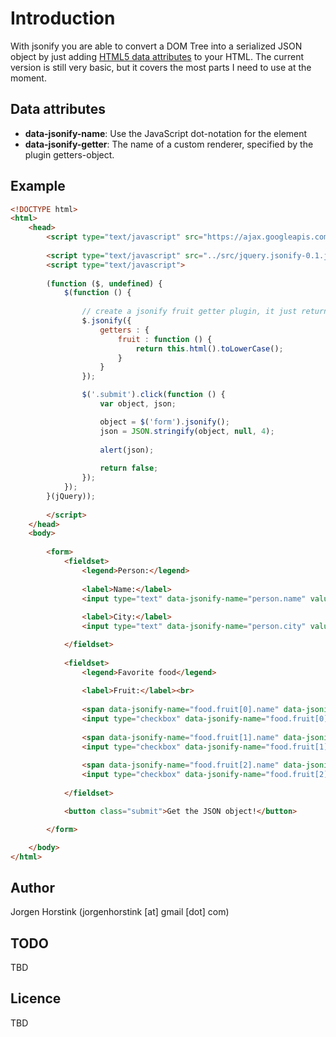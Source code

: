 # Introduction

With jsonify you are able to convert a DOM Tree into a serialized JSON object by just
adding [HTML5 data attributes](http://ejohn.org/blog/html-5-data-attributes/) to your HTML. The current version is still very basic, but it covers the most parts I need to use at the moment.

## Data attributes

 - **data-jsonify-name**: Use the JavaScript dot-notation for the element
 - **data-jsonify-getter**: The name of a custom renderer, specified by the plugin getters-object.

## Example

```html
<!DOCTYPE html>
<html>
    <head>
        <script type="text/javascript" src="https://ajax.googleapis.com/ajax/libs/jquery/1.7.1/jquery.min.js"></script>
    
        <script type="text/javascript" src="../src/jquery.jsonify-0.1.js"></script>
        <script type="text/javascript">
        
        (function ($, undefined) {
            $(function () {
            
                // create a jsonify fruit getter plugin, it just returns the HTML converted to lowercase
                $.jsonify({
                    getters : {
                        fruit : function () {
                            return this.html().toLowerCase();   
                        }
                    }
                });

                $('.submit').click(function () {
                    var object, json;

                    object = $('form').jsonify();
                    json = JSON.stringify(object, null, 4);
                
                    alert(json);
                    
                    return false;
                });
            });
        }(jQuery));
        
        </script>
    </head>
    <body>
    
        <form>
            <fieldset>
                <legend>Person:</legend>
            
                <label>Name:</label>
                <input type="text" data-jsonify-name="person.name" value="Jorgen Horstink"><br>
                
                <label>City:</label>
                <input type="text" data-jsonify-name="person.city" value="UTRECHT"><br>

            </fieldset>
            
            <fieldset>
                <legend>Favorite food</legend>
                
                <label>Fruit:</label><br>
                
                <span data-jsonify-name="food.fruit[0].name" data-jsonify-getter="fruit">Orange</span>: 
                <input type="checkbox" data-jsonify-name="food.fruit[0].value" value="yes"><br>
                
                <span data-jsonify-name="food.fruit[1].name" data-jsonify-getter="fruit">Banana</span>: 
                <input type="checkbox" data-jsonify-name="food.fruit[1].value" value="yes"><br>
                
                <span data-jsonify-name="food.fruit[2].name" data-jsonify-getter="fruit">Strawberry</span>: 
                <input type="checkbox" data-jsonify-name="food.fruit[2].value" value="yes"><br>
                
            </fieldset>

            <button class="submit">Get the JSON object!</button>

        </form>

    </body>
</html>
```

## Author

Jorgen Horstink (jorgenhorstink [at] gmail [dot] com)

## TODO

TBD

## Licence

TBD
